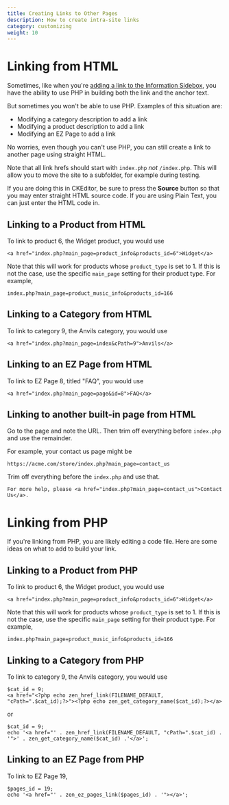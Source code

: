 ```yaml
---
title: Creating Links to Other Pages 
description: How to create intra-site links 
category: customizing 
weight: 10
---
```


# Linking from HTML 

Sometimes, like when you're [adding a link to the Information Sidebox](/user/sideboxes/add_link_information_sidebox/), you have the ability to use PHP in building both the link and the anchor text.  

But sometimes you won't be able to use PHP.  Examples of this situation are:

- Modifying a category description to add a link 
- Modifying a product description to add a link 
- Modifying an EZ Page to add a link 

No worries, even though you can't use PHP, you can still create a link to another page using straight HTML.

Note that all link hrefs should start with `index.php` *not* `/index.php`.  This will allow you to move the site to a subfolder, for example during testing. 

If you are doing this in CKEditor, be sure to press the **Source** button so that you may enter straight HTML source code.  If you are using Plain Text, you can just enter the HTML code in.  

## Linking to a Product from HTML
To link to product 6, the Widget product, you would use 

```
<a href="index.php?main_page=product_info&products_id=6">Widget</a>
```

Note that this will work for products whose `product_type` is set to 1. 
If this is not the case, use 
the specific `main_page` setting for their  product type.  For example, 
```
index.php?main_page=product_music_info&products_id=166
```

## Linking to a Category from HTML
To link to category 9, the Anvils category, you would use 

```
<a href="index.php?main_page=index&cPath=9">Anvils</a>
```

## Linking to an EZ Page from HTML 
To link to EZ Page 8, titled "FAQ", you would use 

```
<a href="index.php?main_page=page&id=8">FAQ</a>
```

## Linking to another built-in page from HTML 
Go to the page and note the URL.  Then trim off everything before `index.php` and use the remainder. 

For example, your contact us page might be 

```
https://acme.com/store/index.php?main_page=contact_us
```

Trim off everything before the `index.php` and use that. 

```
For more help, please <a href="index.php?main_page=contact_us">Contact Us</a>.
```

# Linking from PHP

If you're linking from PHP, you are likely editing a code file.  Here are some ideas on what to add to build your link.

## Linking to a Product from PHP 
To link to product 6, the Widget product, you would use 

```
<a href="index.php?main_page=product_info&products_id=6">Widget</a>
```

Note that this will work for products whose `product_type` is set to 1. 
If this is not the case, use 
the specific `main_page` setting for their  product type.  For example, 
```
index.php?main_page=product_music_info&products_id=166
```

## Linking to a Category from PHP 
To link to category 9, the Anvils category, you would use 

```
$cat_id = 9; 
<a href="<?php echo zen_href_link(FILENAME_DEFAULT, "cPath=".$cat_id);?>"><?php echo zen_get_category_name($cat_id);?></a>
```

or 

```
$cat_id = 9; 
echo '<a href="' . zen_href_link(FILENAME_DEFAULT, "cPath=".$cat_id) . '">' . zen_get_category_name($cat_id) .'</a>'; 
```

## Linking to an EZ Page from PHP 

To link to EZ Page 19, 
``` 
$pages_id = 19; 
echo '<a href="' . zen_ez_pages_link($pages_id) . '"></a>';
```

